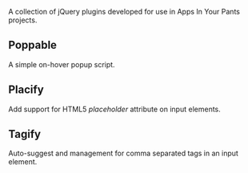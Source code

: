 A collection of jQuery plugins developed for use in Apps In Your Pants projects.

Poppable
--------
A simple on-hover popup script.

Placify 
-------
Add support for HTML5 _placeholder_ attribute on input elements. 

Tagify
------
Auto-suggest and management for comma separated tags in an input element.